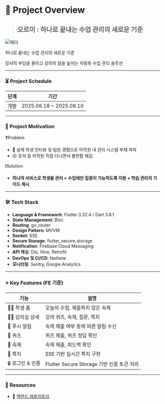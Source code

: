 # 📜 Project Overview

> ## 오르미 : 하나로 끝내는 수업 관리의 새로운 기준
![헤더](https://github.com/user-attachments/assets/23f94a71-4056-452a-820f-f70542de8452)

하나로 끝내는 수업 관리의 새로운 기준 

강사의 부담을 줄이고 강의의 질을 높이는 자동화 수업 관리 솔루션

---

### ⏳ Project Schedule

| 단계 | 기간                       |
| -- | ------------------------ |
| 개발 | 2025.06.18 \~ 2025.08.10 |

---

### 💭 Project Motivation

❓Problem

* 📝 실제 학생 인터뷰 및 팀원 경험으로 어학원 내 관리 시스템 부재 파악
* 😣 토익 등 어학원 직접 다니면서 불편함 체감

❗Solution
* **하나의 서비스로 학생을 관리 + 수업에만 집중이 가능하도록 지원 + 학습 관리의 가이드 제시**

---

### 🛠️ Tech Stack

* **Language & Framework**: Flutter 3.32.4 / Dart 3.8.1
* **State Management**: Bloc
* **Routing**: go\_router
* **Design Pattern**: MVVM
* **Socket**: SSE
* **Secure Storage**: flutter\_secure\_storage
* **Notification**: Firebase Cloud Messaging
* **API 캐싱**: Dio, Hive, Retrofit
* **DevOps 및 CI/CD**: fastlane
* **모니터링**: Sentry, Google Analytics
---

### ⭐ Key Features (FE 기준)

| 기능           | 설명                                 |
| ------------ | ---------------------------------- |
| 🧑‍🎓 학생 홈 |   오늘의 수업, 제출하지 않은 숙제        |
| 🧑‍🏫 강의실 상세  | 강의 퀴즈, 숙제, 질문, 쪽지          |
| 🔔 푸시 알림     | 숙제 제출 여부 등에 따른 알림 수신               |
| 📅 퀴즈  | 퀴즈 제출, 퀴즈 정답 확인          |
| 🧠 숙제  | 숙제 제출, 피드백 확인    |
| 💬 쪽지    | SSE 기반 실시간 쪽지 구현                 |
| 🔒 로그인 & 인증  | Flutter Secure Storage 기반 인증 토큰 처리 |

---


### 🔗 Resources

* 🧠 [백엔드 레포지토리](https://github.com/0rmee/server)
